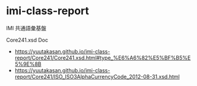 # imi-class-report
IMI 共通語彙基盤

Core241.xsd Doc
- https://yuutakasan.github.io/imi-class-report/Core241/Core241.xsd.html#type_%E6%A6%82%E5%BF%B5%E5%9E%8B
- https://yuutakasan.github.io/imi-class-report/Core241/ISO_ISO3AlphaCurrencyCode_2012-08-31.xsd.html